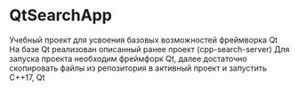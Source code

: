 # QtSearchApp
Учебный проект для усвоения базовых возможностей фреймворка Qt
На базе Qt реализован описанный ранее проект (cpp-search-server)
Для запуска проекта необходим фреймфорк Qt, далее достаточно скопировать
файлы из репозитория в активный проект и запустить
  С++17, Qt
